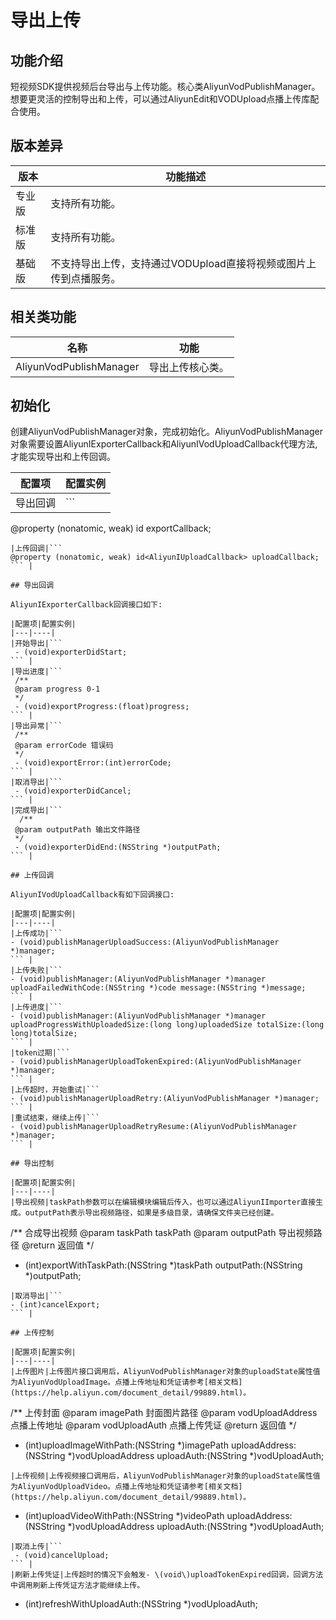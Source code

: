 # 导出上传

## 功能介绍

短视频SDK提供视频后台导出与上传功能。核心类AliyunVodPublishManager。想要更灵活的控制导出和上传，可以通过AliyunEdit和VODUpload点播上传库配合使用。

## 版本差异

|版本|功能描述|
|--|----|
|专业版|支持所有功能。|
|标准版|支持所有功能。|
|基础版|不支持导出上传，支持通过VODUpload直接将视频或图片上传到点播服务。|

## 相关类功能

|名称|功能|
|--|--|
|AliyunVodPublishManager|导出上传核心类。|

## 初始化

创建AliyunVodPublishManager对象，完成初始化。AliyunVodPublishManager对象需要设置AliyunIExporterCallback和AliyunIVodUploadCallback代理方法,才能实现导出和上传回调。

|配置项|配置实例|
|---|----|
|导出回调|```
@property (nonatomic, weak) id<AliyunIExporterCallback> exportCallback;
``` |
|上传回调|```
@property (nonatomic, weak) id<AliyunIUploadCallback> uploadCallback;
``` |

## 导出回调

AliyunIExporterCallback回调接口如下:

|配置项|配置实例|
|---|----|
|开始导出|```
 - (void)exporterDidStart;
``` |
|导出进度|```
 /**
 @param progress 0-1
 */
 - (void)exportProgress:(float)progress;
``` |
|导出异常|```
 /**
 @param errorCode 错误码
 */
 - (void)exportError:(int)errorCode;
``` |
|取消导出|```
 - (void)exporterDidCancel;
``` |
|完成导出|```
  /**
 @param outputPath 输出文件路径
 */
 - (void)exporterDidEnd:(NSString *)outputPath;
``` |

## 上传回调

AliyunIVodUploadCallback有如下回调接口:

|配置项|配置实例|
|---|----|
|上传成功|```
- (void)publishManagerUploadSuccess:(AliyunVodPublishManager *)manager;
``` |
|上传失败|```
- (void)publishManager:(AliyunVodPublishManager *)manager uploadFailedWithCode:(NSString *)code message:(NSString *)message;
``` |
|上传进度|```
- (void)publishManager:(AliyunVodPublishManager *)manager uploadProgressWithUploadedSize:(long long)uploadedSize totalSize:(long long)totalSize;
``` |
|token过期|```
- (void)publishManagerUploadTokenExpired:(AliyunVodPublishManager *)manager;
``` |
|上传超时，开始重试|```
- (void)publishManagerUploadRetry:(AliyunVodPublishManager *)manager;
``` |
|重试结束，继续上传|```
- (void)publishManagerUploadRetryResume:(AliyunVodPublishManager *)manager;
``` |

## 导出控制

|配置项|配置实例|
|---|----|
|导出视频|taskPath参数可以在编辑模块编辑后传入，也可以通过AliyunIImporter直接生成。outputPath表示导出视频路径，如果是多级目录，请确保文件夹已经创建。

```
/**
 合成导出视频
 @param taskPath taskPath
 @param outputPath 导出视频路径
 @return 返回值
 */
- (int)exportWithTaskPath:(NSString *)taskPath outputPath:(NSString *)outputPath;
``` |
|取消导出|```
- (int)cancelExport;
``` |

## 上传控制

|配置项|配置实例|
|---|----|
|上传图片|上传图片接口调用后，AliyunVodPublishManager对象的uploadState属性值为AliyunVodUploadImage。点播上传地址和凭证请参考[相关文档](https://help.aliyun.com/document_detail/99889.html)。

```
/**
 上传封面
 @param imagePath 封面图片路径
 @param vodUploadAddress 点播上传地址
 @param vodUploadAuth 点播上传凭证
 @return 返回值
 */
- (int)uploadImageWithPath:(NSString *)imagePath
              uploadAddress:(NSString *)vodUploadAddress
                 uploadAuth:(NSString *)vodUploadAuth;
``` |
|上传视频|上传视频接口调用后，AliyunVodPublishManager对象的uploadState属性值为AliyunVodUploadVideo。点播上传地址和凭证请参考[相关文档](https://help.aliyun.com/document_detail/99889.html)。

```
- (int)uploadVideoWithPath:(NSString *)videoPath
              uploadAddress:(NSString *)vodUploadAddress
                 uploadAuth:(NSString *)vodUploadAuth;
``` |
|取消上传|```
 - (void)cancelUpload;
``` |
|刷新上传凭证|上传超时的情况下会触发- \(void\)uploadTokenExpired回调，回调方法中调用刷新上传凭证方法才能继续上传。

```
- (int)refreshWithUploadAuth:(NSString *)vodUploadAuth;
``` |

